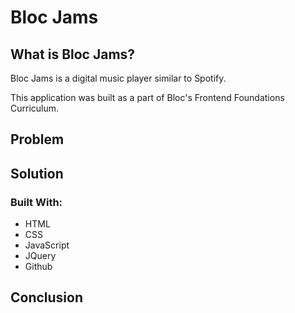 # Bloc Jams

## What is Bloc Jams?

Bloc Jams is a digital music player similar to Spotify.  

This application was built as a part of Bloc's Frontend Foundations Curriculum. 


## Problem

## Solution
### Built With:
* HTML
* CSS
* JavaScript
* JQuery
* Github

## Conclusion



 
